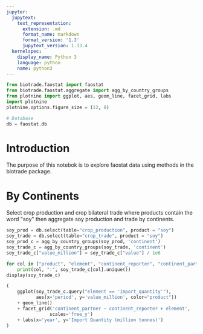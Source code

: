```yaml
---
jupyter:
  jupytext:
    text_representation:
      extension: .md
      format_name: markdown
      format_version: '1.3'
      jupytext_version: 1.13.4
  kernelspec:
    display_name: Python 3
    language: python
    name: python3
---
```


```python
from biotrade.faostat import faostat
from biotrade.faostat.aggregate import agg_by_country_groups
from plotnine import ggplot, aes, geom_line, facet_grid, labs
import plotnine
plotnine.options.figure_size = (12, 8)

# Database
db = faostat.db
```

<!-- #region -->
# Introduction


The purpose of this notebok is to explore faostat data using methods in the biotrade package.
<!-- #endregion -->

# By Continents

Select crop production and crop bilateral trade where products contain the word "soy" then aggregate soy production and trade by continents.

```python
soy_prod = db.select(table="crop_production", product = "soy")
soy_trade = db.select(table="crop_trade", product = "soy")
soy_prod_c = agg_by_country_groups(soy_prod, 'continent')
soy_trade_c = agg_by_country_groups(soy_trade, 'continent')
soy_trade_c["value_million"] = soy_trade_c["value"] / 1e6
```

```python
for col in ["product", "element", "continent_reporter", "continent_partner", "unit"]:
    print(col, ":", soy_trade_c[col].unique())
display(soy_trade_c)
```

```python
(
    ggplot(soy_trade_c.query("element == 'import_quantity'"), 
           aes(x='period', y='value_million', color="product"))
    + geom_line()
    + facet_grid('continent_partner ~ continent_reporter + element', 
                scales='free_y')
    + labs(x='year', y='Import Quantity (million tonnes)')
)
```

```python

```

